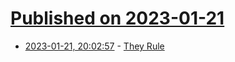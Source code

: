 # [Published on 2023-01-21](index.md)

* [2023-01-21, 20:02:57](https://news.ycombinator.com/item?id=34469798) - [They Rule](https://theyrule.net/)
